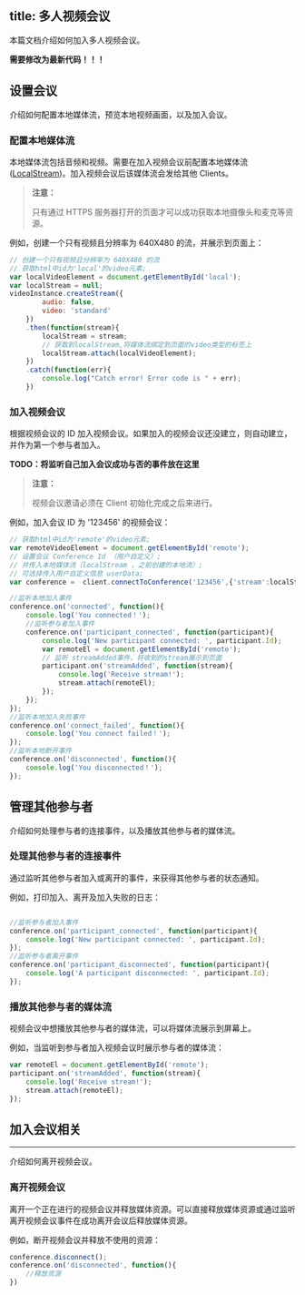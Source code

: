 title: 多人视频会议
---

本篇文档介绍如何加入多人视频会议。

**需要修改为最新代码！！！**

## 设置会议

介绍如何配置本地媒体流，预览本地视频画面，以及加入会议。

### 配置本地媒体流

本地媒体流包括音频和视频。需要在加入视频会议前配置本地媒体流([LocalStream](/api/video/web/localStream.html))。加入视频会议后该媒体流会发给其他 Clients。

<blockquote class="warning">
  <p><strong>注意：</strong></p>
  只有通过 HTTPS 服务器打开的页面才可以成功获取本地摄像头和麦克等资源。
</blockquote>

例如，创建一个只有视频且分辨率为 640X480 的流，并展示到页面上：

```javascript
// 创建一个只有视频且分辨率为 640X480 的流
// 获取html中id为'local'的video元素;
var localVideoElement = document.getElementById('local');
var localStream = null;
videoInstance.createStream({
        audio: false,
        video: 'standard'
    })
    .then(function(stream){
        localStream = stream;
        // 获取到localStream,将媒体流绑定到页面的video类型的标签上
        localStream.attach(localVideoElement);
    })
    .catch(function(err){
        console.log("Catch error! Error code is " + err);
    })
```

### 加入视频会议

根据视频会议的 ID 加入视频会议。如果加入的视频会议还没建立，则自动建立，并作为第一个参与者加入。

**TODO：将监听自己加入会议成功与否的事件放在这里**

<blockquote class="warning">
  <p><strong>注意：</strong></p>
  视频会议邀请必须在 Client 初始化完成之后来进行。
</blockquote>

例如，加入会议 ID 为 '123456' 的视频会议：

```javascript
// 获取html中id为'remote'的video元素;
var remoteVideoElement = document.getElementById('remote');
// 设置会议 Conference Id （用户自定义）;
// 并传入本地媒体流（localStream ，之前创建的本地流）;
// 可选择传入用户自定义信息 userData;
var conference =  client.connectToConference('123456',{'stream':localStream,'userData':'somethings'});

//监听本地加入事件
conference.on('connected', function(){
    console.log('You connected！');
	//监听参与者加入事件
	conference.on('participant_connected', function(participant){
		console.log('New participant connected: ', participant.Id);
		var remoteEl = document.getElementById('remote');
		// 监听 streamAdded事件，将收到的stream展示到页面
		participant.on('streamAdded', function(stream){
			console.log('Receive stream!');
			stream.attach(remoteEl);
		});
	});
});
//监听本地加入失败事件
conference.on('connect_failed', function(){
    console.log('You connect failed！');
});
//监听本地断开事件
conference.on('disconnected', function(){
    console.log('You disconnected！');
});

```

## 管理其他参与者

介绍如何处理参与者的连接事件，以及播放其他参与者的媒体流。

### 处理其他参与者的连接事件

通过监听其他参与者加入或离开的事件，来获得其他参与者的状态通知。

例如，打印加入、离开及加入失败的日志：

```javascript

//监听参与者加入事件
conference.on('participant_connected', function(participant){
    console.log('New participant connected: ', participant.Id);
});
//监听参与者离开事件
conference.on('participant_disconnected', function(participant){
    console.log('A participant disconnected: ', participant.Id);
});
```

### 播放其他参与者的媒体流

视频会议中想播放其他参与者的媒体流，可以将媒体流展示到屏幕上。

例如，当监听到参与者加入视频会议时展示参与者的媒体流：

```javascript
var remoteEl = document.getElementById('remote');
participant.on('streamAdded', function(stream){
    console.log('Receive stream!');
    stream.attach(remoteEl);
});
```

## 加入会议相关
---

介绍如何离开视频会议。

### 离开视频会议

离开一个正在进行的视频会议并释放媒体资源。可以直接释放媒体资源或通过监听离开视频会议事件在成功离开会议后释放媒体资源。

例如，断开视频会议并释放不使用的资源：

```javascript
conference.disconnect();
conference.on('disconnected', function(){
    //释放资源
})
```
